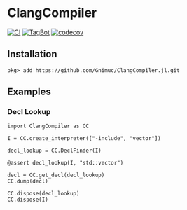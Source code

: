 # ClangCompiler

[![CI](https://github.com/Gnimuc/ClangCompiler.jl/actions/workflows/CI.yml/badge.svg)](https://github.com/Gnimuc/ClangCompiler.jl/actions/workflows/CI.yml)
[![TagBot](https://github.com/Gnimuc/ClangCompiler.jl/actions/workflows/TagBot.yml/badge.svg)](https://github.com/Gnimuc/ClangCompiler.jl/actions/workflows/TagBot.yml)
[![codecov](https://codecov.io/gh/Gnimuc/ClangCompiler.jl/graph/badge.svg?token=uJ7HWrZcmd)](https://codecov.io/gh/Gnimuc/ClangCompiler.jl)

## Installation

```
pkg> add https://github.com/Gnimuc/ClangCompiler.jl.git
```

## Examples

### Decl Lookup

```julia-repl
import ClangCompiler as CC

I = CC.create_interpreter(["-include", "vector"])

decl_lookup = CC.DeclFinder(I)

@assert decl_lookup(I, "std::vector")

decl = CC.get_decl(decl_lookup)
CC.dump(decl)

CC.dispose(decl_lookup)
CC.dispose(I)
```
